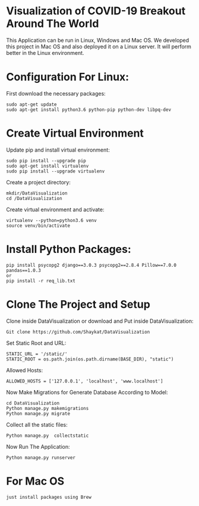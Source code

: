 # Visualization of COVID-19 Breakout Around The World

This Application can be run in Linux, Windows and Mac OS. We developed this project in Mac OS and also deployed it on a Linux server. It will perform better in the Linux environment.


# Configuration For Linux:
First download the necessary packages: 
```sudo add-apt-repository ppa:jonathonf/python-3.6 
sudo apt-get update 
sudo apt-get install python3.6 python-pip python-dev libpq-dev
```
# Create Virtual Environment
Update pip and install virtual environment:
```
sudo pip install --upgrade pip 
sudo apt-get install virtualenv 
sudo pip install --upgrade virtualenv
```

Create a project directory:
```
mkdir/DataVisualization 
cd /DataVisualization
```

Create virtual environment and activate:
```
virtualenv --python=python3.6 venv 
source venv/bin/activate
```

# Install Python Packages:
```
pip install psycopg2 django==3.0.3 psycopg2==2.8.4 Pillow==7.0.0 pandas==1.0.3
or
pip install -r req_lib.txt
```

# Clone The Project and Setup
Clone inside DataVisualization or download and Put inside DataVisualization:
```
Git clone https://github.com/Shaykat/DataVisualization
```

Set Static Root and URL:
```
STATIC_URL = '/static/' 
STATIC_ROOT = os.path.join(os.path.dirname(BASE_DIR), "static") 
```

Allowed Hosts:
```
ALLOWED_HOSTS = ['127.0.0.1', 'localhost', 'www.localhost']
```
Now Make Migrations for Generate Database According to Model:
```
cd DataVisualization 
Python manage.py makemigrations 
Python manage.py migrate
```

Collect all the static files:
```
Python manage.py  collectstatic
```

Now Run The Application:
```
Python manage.py runserver
```

# For Mac OS 
```
just install packages using Brew
```
